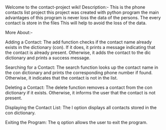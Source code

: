 Welcome to the contact-project wiki! Description:- This is the phone contacts list project this project was created with python program the main advantages of this program is never loss the data of the persons. The every contact is store in the files This will help to avoid the loss of the data.

More About:-

Adding a Contact:
                The add function checks if the contact name already exists in the dictionary (con). If it does, it prints a message indicating that the contact is already present. Otherwise, it adds the contact to the dic dictionary and prints a success message.
                
Searching for a Contact:
                The search function looks up the contact name in the con dictionary and prints the corresponding phone number if found. Otherwise, it indicates that the contact is not in the list.
                
Deleting a Contact:
              The delete function removes a contact from the con dictionary if it exists. Otherwise, it informs the user that the contact is not present.
              
Displaying the Contact List:
              The l option displays all contacts stored in the con dictionary.
              
Exiting the Program:
              The q option allows the user to exit the program.
